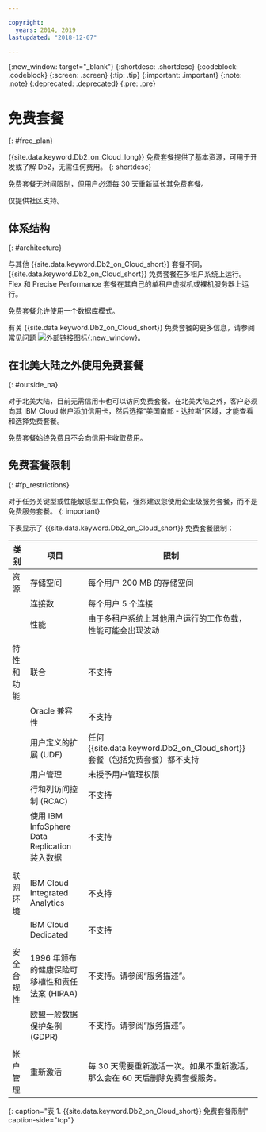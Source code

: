 ```yaml
---

copyright:
  years: 2014, 2019
lastupdated: "2018-12-07"

---
```


<!-- Attribute definitions --> 
{:new_window: target="_blank"}
{:shortdesc: .shortdesc}
{:codeblock: .codeblock}
{:screen: .screen}
{:tip: .tip}
{:important: .important}
{:note: .note}
{:deprecated: .deprecated}
{:pre: .pre}

# 免费套餐
{: #free_plan}

{{site.data.keyword.Db2_on_Cloud_long}} 免费套餐提供了基本资源，可用于开发或了解 Db2，无需任何费用。
{: shortdesc}

免费套餐无时间限制，但用户必须每 30 天重新延长其免费套餐。

仅提供社区支持。 
 
## 体系结构
{: #architecture}

与其他 {{site.data.keyword.Db2_on_Cloud_short}} 套餐不同，{{site.data.keyword.Db2_on_Cloud_short}} 免费套餐在多租户系统上运行。Flex 和 Precise Performance 套餐在其自己的单租户虚拟机或裸机服务器上运行。
 
免费套餐允许使用一个数据库模式。

有关 {{site.data.keyword.Db2_on_Cloud_short}} 免费套餐的更多信息，请参阅[常见问题 ![外部链接图标](../../icons/launch-glyph.svg "外部链接图标")](https://ibm.biz/db2oc_free_plan_faq){:new_window}。

## 在北美大陆之外使用免费套餐
{: #outside_na}

对于北美大陆，目前无需信用卡也可以访问免费套餐。在北美大陆之外，客户必须向其 IBM Cloud 帐户添加信用卡，然后选择“美国南部 - 达拉斯”区域，才能查看和选择免费套餐。

免费套餐始终免费且不会向信用卡收取费用。

## 免费套餐限制
{: #fp_restrictions}

对于任务关键型或性能敏感型工作负载，强烈建议您使用企业级服务套餐，而不是免费服务套餐。
{: important}

下表显示了 {{site.data.keyword.Db2_on_Cloud_short}} 免费套餐限制：

| 类别 | 项目 | 限制 | 
|----------|------|-------------|
| 资源 | 存储空间 | 每个用户 200 MB 的存储空间 |
|  | 连接数 | 每个用户 5 个连接 |
|  | 性能 | 由于多租户系统上其他用户运行的工作负载，性能可能会出现波动 |
|  |  |
| 特性和功能 | 联合 | 不支持 |
|  | Oracle 兼容性 | 不支持 |
|  | 用户定义的扩展 (UDF) | 任何 {{site.data.keyword.Db2_on_Cloud_short}} 套餐（包括免费套餐）都不支持 |
|  | 用户管理 | 未授予用户管理权限 |
|  | 行和列访问控制 (RCAC) | 不支持 |
|  | 使用 IBM InfoSphere Data Replication 装入数据 | 不支持 |
|  |  |
| 联网环境 | IBM Cloud Integrated Analytics | 不支持 |
|  | IBM Cloud Dedicated | 不支持 |
|  |  |
| 安全合规性 | 1996 年颁布的健康保险可移植性和责任法案 (HIPAA) | 不支持。请参阅“服务描述”。|
|  | 欧盟一般数据保护条例 (GDPR) | 不支持。请参阅“服务描述”。|
|  |  |
| 帐户管理 | 重新激活 | 每 30 天需要重新激活一次。如果不重新激活，那么会在 60 天后删除免费套餐服务。|
{: caption="表 1. {{site.data.keyword.Db2_on_Cloud_short}} 免费套餐限制" caption-side="top"}


